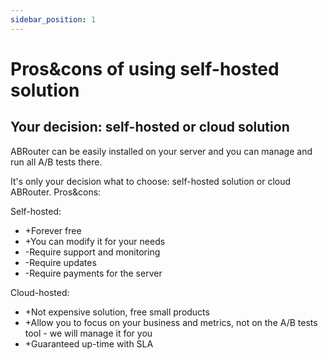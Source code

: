 ```yaml
---
sidebar_position: 1
---
```


# Pros&cons of using self-hosted solution

## Your decision: self-hosted or cloud solution

ABRouter can be easily installed on your server and you can manage and run all A/B tests there.

It's only your decision what to choose: self-hosted solution or cloud ABRouter. Pros&cons:

Self-hosted:

+ +Forever free
+ +You can modify it for your needs
+ -Require support and monitoring
+ -Require updates
+ -Require payments for the server


Cloud-hosted:

+ +Not expensive solution, free small products
+ +Allow you to focus on your business and metrics, not on the A/B tests tool - we will manage it for you
+ +Guaranteed up-time with SLA

